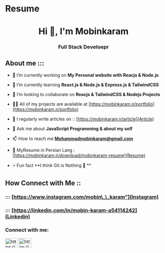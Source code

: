 # Resume

<h1 align="center">Hi 👋, I'm Mobinkaram</h1>
<h3 align="center">Full Stack Develoepr</h3>

## About me :::

- 🔭 I’m currently working on **My Personal website with Reacjs & Node.js**

- 🌱 I’m currently learning **React.js & Node.js & Express.js & TailwindCSS**

- 👯 I’m looking to collaborate on **Reacjs & TailwindCSS & Nodejs Projects**

- 👨‍💻 All of my projects are available at [https://mobinkaram.ir/portfolio](https://mobinkaram.ir/portfolio)

- 📝 I regularly write articles on :: [https://mobinkaram.ir/article](Article)

- 💬 Ask me about **JavaScript Programming & about my self**

- 📫 How to reach me **Mohammadmobinkaram@gmail.com**

- 📄 MyResume in Persian Lang : [https://mobinkaram.ir/download/mobinkaram-resume](Resume)

- ⚡ Fun fact **I think Git is Nothing 💢 **

## How Connect with Me ::

### ::: [https://www.instagram.com/mobin\_\_karam"](Instagram)

### ::: [https://linkedin.com/in/mobin-karam-a54114242](Linkedin)

### <h3 align="left">Connect with me:</h3>

<p align="left">
<a href="https://linkedin.com/in/mobin-karam-a54114242" target="_blank"><img align="center" src="https://raw.githubusercontent.com/rahuldkjain/github-profile-readme-generator/master/src/images/icons/Social/linked-in-alt.svg" alt="https://www.linkedin.com/in/mobin-karam-a54114242" height="30" width="40" /></a>
<a href="https://instagram.com/mobin__karam" target="_blank"><img align="center" src="https://raw.githubusercontent.com/rahuldkjain/github-profile-readme-generator/master/src/images/icons/Social/instagram.svg" alt="https://www.instagram.com/mobin__karam" height="30" width="40" /></a>
</p>
